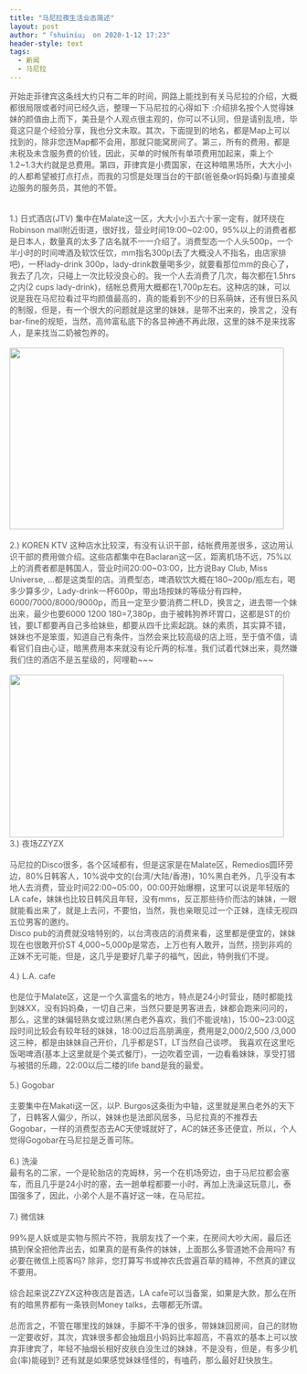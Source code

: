 ```yaml
---
title: "马尼拉夜生活业态简述"
layout: post
author: "「shuiniu」 on 2020-1-12 17:23"
header-style: text
tags:
  - 新闻
  - 马尼拉
---
```


<head></head>
<body>
 <font color="#555555">开始走菲律宾这条线大约只有二年的时间，网路上能找到有关马尼拉的介绍，大概都很局限或者时间已经久远，整理一下马尼拉的心得如下 :介绍排名按个人觉得妹妹的颜值由上而下，美丑是个人观点很主观的，你可以不认同，但是请别乱喷，毕竟这只是个经验分享，我也分文未取。其次，下面提到的地名，都是Map上可以找到的，除非您连Map都不会用，那就只能窝房间了。第三，所有的费用，都是未税及未含服务费的价钱，因此，买单的时候所有单项费用加起来，乘上个1.2~1.3大约就是总费用。第四，菲律宾是小费国家，在这种暗黑场所，大大小小的人都希望被打点打点，而我的习惯是处理当台的干部(爸爸桑or妈妈桑)与直接桌边服务的服务员，其他的不管。</font>
 <br> 
 <br> 
 <br> 
 <font style="color:rgb(85, 85, 85)">1.) 日式酒店(JTV)</font>
 <font color="#555555">集中在Malate这一区，大大小小五六十家一定有，就环绕在Robinson mall附近街道，很好找，营业时间19:00~02:00，95%以上的消费者都是日本人，数量真的太多了店名就不一一介绍了。消费型态一个人头500p，一个半小时的时间啤酒及软饮任饮，mm指名300p(去了大概没人不指名，由店家排吧)，一杯lady-drink 300p，lady-drink数量喝多少，就要看那位mm的良心了，我去了几次，只碰上一次比较没良心的。我一个人去消费了几次，每次都在1.5hrs之内(2 cups lady-drink)，结帐总费用大概都在1,700p左右。这种店的妹，可以说是我在马尼拉看过平均颜值最高的，真的能看到不少的日系萌妹，还有很日系风的制服，但是，有一个很大的问题就是这里的妹妹，是带不出来的，换言之，没有bar-fine的规矩，当然，高帅富私底下的各显神通不再此限，这里的妹不是来找客人，是来找当二奶被包养的。</font>
 <br> 
 <br> 
 <img width="480" height="318" src="https://bbs.phhua.com/data/attachment/forum/uploads/0014617.jpg">
 <br> 
 <font style="color:rgb(85, 85, 85)"><br> </font>
 <font style="color:rgb(85, 85, 85)">2.) KOREN KTV</font>
 <font color="#555555">这种店水比较深，有没有认识干部，结帐费用差很多，这边用认识干部的费用做介绍。这些店都集中在Baclaran这一区，距离机场不远，75%以上的消费者都是韩国人，营业时间20:00~03:00，比方说Bay Club, Miss Universe, ...都是这类型的店。消费型态，啤酒软饮大概在180~200p/瓶左右，喝多少算多少，Lady-drink一杯600p，带出场按妹的等级分有四种，6000/7000/8000/9000p，而且一定至少要消费二杯LD，换言之，进去带一个妹出来，最少也要6000 1200 180=7,380p，由于被韩狗养坏胃口，这都是ST的价钱，要LT都要再自己多给妹些，都要从四千比索起跳。妹的素质，其实算不错，妹妹也不是笨蛋，知道自己有条件，当然会来比较高级的店上班，至于值不值，请看官们自由心证，暗黑费用本来就没有论斤两的标准，我们试着代妹出来，竟然嫌我们住的酒店不是五星级的，阿哩勒~~~</font>
 <br> 
 <br> 
 <img width="480" height="285" src="https://bbs.phhua.com/data/attachment/forum/uploads/0024617.jpg">
 <br> 
 <font style="color:rgb(85, 85, 85)">3.) 夜场ZZYZX</font>
 <br> 
 <br> 
 <font color="#555555">马尼拉的Disco很多，各个区域都有，但是这家是在Malate区，Remedios圆环旁边，80%日韩客人，10%说中文的(台湾/大陆/香港)，10%黑白老外，几乎没有本地人去消费，营业时间22:00~05:00，00:00开始爆棚，这里可以说是年轻版的LA cafe，妹妹也比较日韩风且年轻，没有mms，反正那些待价而沽的妹妹，一眼就能看出来了，就是上去问，不要怕，当然，我也亲眼见过一个正妹，连续无视四五位男客的邀约。</font>
 <br> 
 <font color="#555555">Disco pub的消费就没啥特别的，以台湾夜店的消费来看，这里都是便宜的，妹妹现在也很敢开价ST 4,000~5,000p是常态，上万也有人敢开，当然，捞到非鸡的正妹不无可能，但是，这几乎是要好几辈子的福气，因此，特例我们不提。</font>
 <br> 
 <br> 
 <font color="#555555">4.) L.A. cafe</font>
 <br> 
 <br> 
 <font color="#555555">也是位于Malate区，这是一个久富盛名的地方，特点是24小时营业，随时都能找到妹XX，没有妈妈桑，一切自己来，当然只要是男客进去，妹都会跑来问问的，那么，这里的妹偏轻熟女或过熟(黑白老外喜欢，我们不能说啥)，15:00~23:00这段时间比较会有较年轻的妹妹，18:00过后高朋满座，费用是2,000/2,500 /3,000这三种，都是由妹妹自己开价，几乎都是ST，LT当然自己谈啰。 我喜欢在这里吃饭喝啤酒(基本上这里就是个美式餐厅)，一边吹着空调，一边看看妹妹，享受打猎与被猎的乐趣，22:00以后二楼的life band是我的最爱。</font>
 <br> 
 <br> 
 <font color="#555555">5.) Gogobar</font>
 <br> 
 <br> 
 <font color="#555555">主要集中在Makati这一区，以P. Burgos这条街为中轴，这里就是黑白老外的天下了，日韩客人偏少，所以，妹妹也是法郎风居多，马尼拉真的不推荐去Gogobar，一样的消费型态去AC天使城就好了，AC的妹还多还便宜，所以，个人觉得Gogobar在马尼拉是乏善可陈。</font>
 <br> 
 <br> 
 <font color="#555555">6.) 洗澡</font>
 <br> 
 <font color="#555555">最有名的二家，一个是轮胎店的克姆林，另一个在机场旁边，由于马尼拉都会塞车，而且几乎是24小时的塞，去一趟单程都要一小时，再加上洗澡这玩意儿，泰国强多了，因此，小弟个人是不喜好这一味，在马尼拉。</font>
 <br> 
 <br> 
 <font color="#555555">7.) 微信妹</font>
 <br> 
 <br> 
 <font color="#555555">99%是人妖或是实物与照片不符，我朋友找了一个来，在房间大吵大闹，最后还搞到保全把他弄出去，如果真的是有条件的妹妹，上面那么多管道她不会用吗? 有必要在微信上揽客吗? 除非，您打算写书或神农氏尝遍百草的精神，不然真的建议不要用。</font>
 <br> 
 <br> 
 <font color="#555555">综合起来说ZZYZX这种夜店是首选，LA cafe可以当备案，如果是大款，那么在所有的暗黑界都有一条铁则Money talks，去哪都无所谓。</font>
 <br> 
 <br> 
 <font color="#555555">总而言之，不管在哪里找的妹妹，手脚不干净的很多，带妹妹回房间，自己的财物一定要收好，其次，宾妹很多都会抽烟且小妈妈比率超高，不喜欢的基本上可以放弃菲律宾了，年轻不抽烟长相好皮肤白没生过的妹妹，不是没有，但是，有多少机会(率)能碰到? 还有就是如果感觉妹妹怪怪的，有嗑药，那么最好赶快放生。</font>
 <br>
</body>


